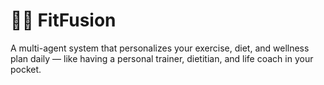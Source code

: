 # 🥗💪 FitFusion
A multi-agent system that personalizes your exercise, diet, and wellness plan daily — like having a personal trainer, dietitian, and life coach in your pocket.
